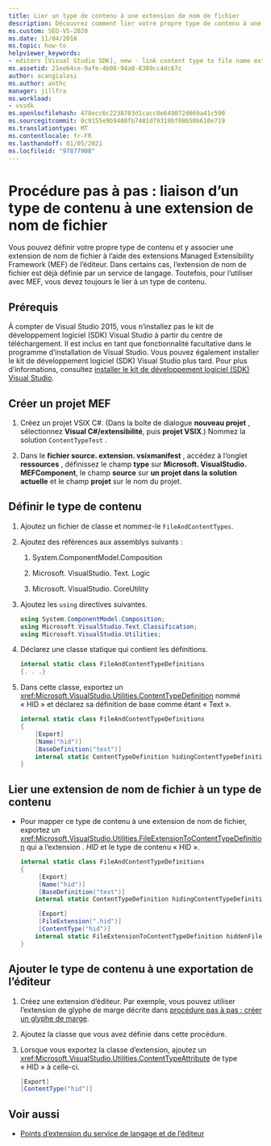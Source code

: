 ```yaml
---
title: Lier un type de contenu à une extension de nom de fichier
description: Découvrez comment lier votre propre type de contenu à une extension de nom de fichier à l’aide des extensions Managed Extensibility Framework de l’éditeur dans cette procédure pas à pas.
ms.custom: SEO-VS-2020
ms.date: 11/04/2016
ms.topic: how-to
helpviewer_keywords:
- editors [Visual Studio SDK], new - link content type to file name extension
ms.assetid: 21ee64ce-9afe-4b08-94a0-8389cc4dc67c
author: acangialosi
ms.author: anthc
manager: jillfra
ms.workload:
- vssdk
ms.openlocfilehash: 478ecc6c2238703d1cacc8e649072d669a41c590
ms.sourcegitcommit: 0c9155e9b9408fb7481d79319bf08650b610e719
ms.translationtype: MT
ms.contentlocale: fr-FR
ms.lasthandoff: 01/05/2021
ms.locfileid: "97877908"
---
```

# <a name="walkthrough-link-a-content-type-to-a-file-name-extension"></a>Procédure pas à pas : liaison d’un type de contenu à une extension de nom de fichier
Vous pouvez définir votre propre type de contenu et y associer une extension de nom de fichier à l’aide des extensions Managed Extensibility Framework (MEF) de l’éditeur. Dans certains cas, l’extension de nom de fichier est déjà définie par un service de langage. Toutefois, pour l’utiliser avec MEF, vous devez toujours le lier à un type de contenu.

## <a name="prerequisites"></a>Prérequis
 À compter de Visual Studio 2015, vous n’installez pas le kit de développement logiciel (SDK) Visual Studio à partir du centre de téléchargement. Il est inclus en tant que fonctionnalité facultative dans le programme d’installation de Visual Studio. Vous pouvez également installer le kit de développement logiciel (SDK) Visual Studio plus tard. Pour plus d’informations, consultez [installer le kit de développement logiciel (SDK) Visual Studio](../extensibility/installing-the-visual-studio-sdk.md).

## <a name="create-a-mef-project"></a>Créer un projet MEF

1. Créez un projet VSIX C#. (Dans la boîte de dialogue **nouveau projet** , sélectionnez **Visual C#/extensibilité**, puis **projet VSIX**.) Nommez la solution `ContentTypeTest` .

2. Dans le **fichier source. extension. vsixmanifest** , accédez à l’onglet **ressources** , définissez le champ **type** sur **Microsoft. VisualStudio. MEFComponent**, le champ **source** sur **un projet dans la solution actuelle** et le champ **projet** sur le nom du projet.

## <a name="define-the-content-type"></a>Définir le type de contenu

1. Ajoutez un fichier de classe et nommez-le `FileAndContentTypes`.

2. Ajoutez des références aux assemblys suivants :

    1. System.ComponentModel.Composition

    2. Microsoft. VisualStudio. Text. Logic

    3. Microsoft. VisualStudio. CoreUtility

3. Ajoutez les `using` directives suivantes.

    ```csharp
    using System.ComponentModel.Composition;
    using Microsoft.VisualStudio.Text.Classification;
    using Microsoft.VisualStudio.Utilities;

    ```

4. Déclarez une classe statique qui contient les définitions.

    ```csharp
    internal static class FileAndContentTypeDefinitions
    {. . .}
    ```

5. Dans cette classe, exportez un <xref:Microsoft.VisualStudio.Utilities.ContentTypeDefinition> nommé « HID » et déclarez sa définition de base comme étant « Text ».

    ```csharp
    internal static class FileAndContentTypeDefinitions
    {
        [Export]
        [Name("hid")]
        [BaseDefinition("text")]
        internal static ContentTypeDefinition hidingContentTypeDefinition;
    }
    ```

## <a name="link-a-file-name-extension-to-a-content-type"></a>Lier une extension de nom de fichier à un type de contenu

- Pour mapper ce type de contenu à une extension de nom de fichier, exportez un <xref:Microsoft.VisualStudio.Utilities.FileExtensionToContentTypeDefinition> qui a l’extension *. HID* et le type de contenu « HID ».

    ```csharp
    internal static class FileAndContentTypeDefinitions
    {
         [Export]
         [Name("hid")]
         [BaseDefinition("text")]
        internal static ContentTypeDefinition hidingContentTypeDefinition;

         [Export]
         [FileExtension(".hid")]
         [ContentType("hid")]
        internal static FileExtensionToContentTypeDefinition hiddenFileExtensionDefinition;
    }
    ```

## <a name="add-the-content-type-to-an-editor-export"></a>Ajouter le type de contenu à une exportation de l’éditeur

1. Créez une extension d’éditeur. Par exemple, vous pouvez utiliser l’extension de glyphe de marge décrite dans [procédure pas à pas : créer un glyphe de marge](../extensibility/walkthrough-creating-a-margin-glyph.md).

2. Ajoutez la classe que vous avez définie dans cette procédure.

3. Lorsque vous exportez la classe d’extension, ajoutez un <xref:Microsoft.VisualStudio.Utilities.ContentTypeAttribute> de type « HID » à celle-ci.

    ```csharp
    [Export]
    [ContentType("hid")]
    ```

## <a name="see-also"></a>Voir aussi
- [Points d’extension du service de langage et de l’éditeur](../extensibility/language-service-and-editor-extension-points.md)
